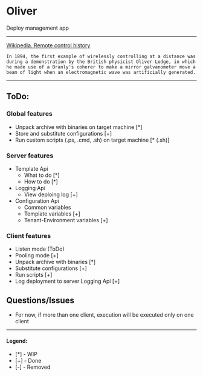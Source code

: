 # Oliver

Deploy management app

---

[Wikipedia. Remote control history](https://en.wikipedia.org/wiki/Remote_control#History)

```
In 1894, the first example of wirelessly controlling at a distance was during a demonstration by the British physicist Oliver Lodge, in which he made use of a Branly's coherer to make a mirror galvanometer move a beam of light when an electromagnetic wave was artificially generated.
```

---

## ToDo:

### Global features

- Unpack archive with binaries on target machine [*]
- Store and substitute configurations [+]
- Run custom scripts (.ps, .cmd, .sh) on target machine [* (.sh)]

### Server features

- Template Api
  - What to do [*]
  - How to do [*]
- Logging Api
  - View deploing log [+]
- Configuration Api
  - Common variables
  - Template variables [+]
  - Tenant-Environment variables [+]

### Client features

- Listen mode (ToDo)
- Pooling mode [+]
- Unpack archive with binaries [*]
- Substitute configurations [+]
- Run scripts [+]
- Log deployment to server Logging Api [+]

## Questions/Issues

- For now, if more than one client, execution will be executed only on one client

---

#### Legend:

- [*] - WIP
- [+] - Done
- [-] - Removed
